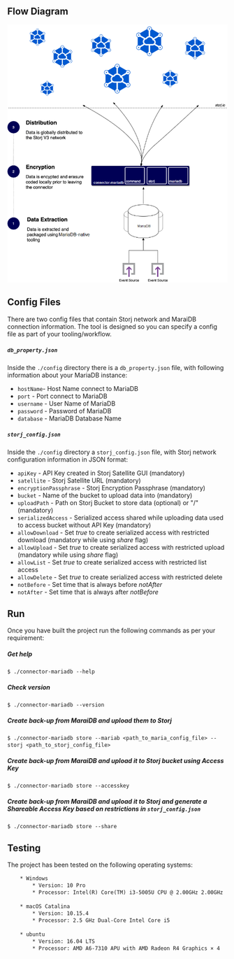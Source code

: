 ## Flow Diagram

![](https://github.com/utropicmedia/storj-mariadb/blob/master/README.assets/arch.drawio.png)

## Config Files

There are two config files that contain Storj network and MaraiDB connection information.  The tool is designed so you can specify a config file as part of your tooling/workflow.  



##### `db_property.json`

Inside the `./config` directory there is a  `db_property.json` file, with following information about your MariaDB instance:

* `hostName`- Host Name connect to MariaDB
* `port` - Port connect to MariaDB
* `username` - User Name of MariaDB
* `password` - Password of MariaDB
* `database` - MariaDB Database Name



##### `storj_config.json`

Inside the `./config` directory a `storj_config.json` file, with Storj network configuration information in JSON format:

* `apiKey` - API Key created in Storj Satellite GUI (mandatory)
* `satellite` - Storj Satellite URL (mandatory)
* `encryptionPassphrase` - Storj Encryption Passphrase (mandatory)
* `bucket` - Name of the bucket to upload data into (mandatory)
* `uploadPath` - Path on Storj Bucket to store data (optional) or "/" (mandatory)
* `serializedAccess` - Serialized access shared while uploading data used to access bucket without API Key (mandatory)
* `allowDownload` - Set *true* to create serialized access with restricted download (mandatory while using *share* flag)
* `allowUpload` - Set *true* to create serialized access with restricted upload (mandatory while using *share* flag)
* `allowList` - Set *true* to create serialized access with restricted list access
* `allowDelete` - Set *true* to create serialized access with restricted delete
* `notBefore` - Set time that is always before *notAfter*
* `notAfter` - Set time that is always after *notBefore*



## Run

Once you have built the project run the following commands as per your requirement:

##### Get help

```
$ ./connector-mariadb --help
```

##### Check version

```
$ ./connector-mariadb --version
```

##### Create back-up from MaraiDB and upload them to Storj

```
$ ./connector-mariadb store --mariab <path_to_maria_config_file> --storj <path_to_storj_config_file>
```

##### Create back-up from MaraiDB and upload it to Storj bucket using Access Key

```
$ ./connector-mariadb store --accesskey
```

##### Create back-up from MaraiDB and upload it to Storj and generate a Shareable Access Key based on restrictions in `storj_config.json`

```
$ ./connector-mariadb store --share
```





##  Testing

The project has been tested on the following operating systems:

```
	* Windows
		* Version: 10 Pro
		* Processor: Intel(R) Core(TM) i3-5005U CPU @ 2.00GHz 2.00GHz

	* macOS Catalina
		* Version: 10.15.4
		* Processor: 2.5 GHz Dual-Core Intel Core i5

	* ubuntu
		* Version: 16.04 LTS
		* Processor: AMD A6-7310 APU with AMD Radeon R4 Graphics × 4
```
